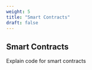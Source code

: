 ```yaml
---
weight: 5
title: "Smart Contracts"
draft: false
---
```


## Smart Contracts

Explain code for smart contracts